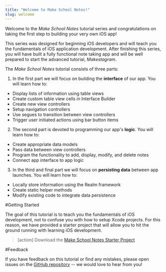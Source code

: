 ```yaml
---
title: "Welcome to Make School Notes!"
slug: welcome
---
```


Welcome to the *Make School Notes* tutorial series and congratulations on taking the first step to building your very own iOS app!

This series was designed for beginning iOS developers and will teach you the fundamentals of iOS application development. After finishing this series, you will have built a fully functional note taking app and will be well prepared to start the advanced tutorial, *Makestagram*.

The *Make School Notes* tutorial consists of three parts:

1. In the first part we will focus on building the **interface** of our app. You will learn how to:

* Display lists of information using table views
* Create custom table view cells in Interface Builder
* Create new view controllers
* Setup navigation controllers
* Use segues to transition between view controllers
* Trigger user initiated actions using bar button items

2. The second part is devoted to programming our app's **logic**. You will learn how to:

* Create appropriate data models
* Pass data between view controllers
* Program the functionality to add, display, modify, and delete notes
* Connect app interface to app logic

3. In the third and final part we will focus on **persisting data** between app launches. You will learn how to:

* Locally store information using the Realm framework
* Create static helper methods
* Modify existing code to integrate data persistence

#Getting Started

The goal of this tutorial is to teach you the fundamentals of iOS development, not to confuse you with how to setup Xcode projects. For this reason, we have provided a starter project that will allow you to hit the ground running with learning iOS development.

> [action]
Download the [Make School Notes Starter Project](https://github.com/orcudy/MakeSchoolNotesProject/archive/starter.zip)

#Feedback

If you have feedback on this tutorial or find any mistakes, please open issues on the [GitHub repository](https://github.com/orcudy/MakeSchoolNotesTutorial) -- we would love to hear from you!
